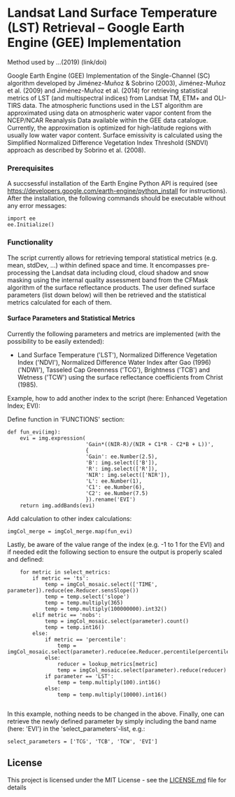 # Landsat Land Surface Temperature (LST) Retrieval – Google Earth Engine (GEE) Implementation

Method used by ...(2019) (link/doi)

Google Earth Engine (GEE) Implementation of the Single-Channel (SC) algorithm developed by Jiménez-Muñoz & Sobrino (2003), 
Jiménez-Muñoz et al. (2009) and Jiménez-Muñoz et al. (2014) for retrieving statistical metrics of LST
(and multispectral indices) from Landsat TM, ETM+ and OLI-TIRS data.
The atmospheric functions used in the LST algorithm are approximated using data on atmospheric water vapor content from the NCEP/NCAR Reanalysis Data available within the GEE data catalogue. Currently, the approximation is optimized for high-latitude regions with usually low water vapor content.
Surface emissivity is calculated using the Simplified Normalized Difference Vegetation Index Threshold (SNDVI) approach as described by Sobrino et al. (2008).

### Prerequisites

A succsessful installation of the Earth Engine Python API is required (see https://developers.google.com/earth-engine/python_install for instructions).
After the installation, the following commands should be executable without any error messages:

```
import ee
ee.Initialize()
```

### Functionality

The script currently allows for retrieving temporal statistical metrics (e.g. mean, stdDev, ...) within defined space and time. It encompasses pre-processing the Landsat data including cloud, cloud shadow and snow masking using the internal quality assessment band from the CFMask algorithm of the surface reflectance products.
The user defined surface parameters (list down below) will then be retrieved and the statistical metrics calculated for each of them.

#### Surface Parameters and Statistical Metrics

Currently the following parameters and metrics are implemented (with the possibility to be easily extended):
- Land Surface Temperature ('LST'), Normalized Difference Vegetation Index ('NDVI'), Normalized Difference Water Index after Gao (1996) ('NDWI'), Tasseled Cap Greenness ('TCG'), Brightness ('TCB') and Wetness ('TCW') using the surface reflectance coefficients from Christ (1985).

Example, how to add another index to the script (here: Enhanced Vegetation Index; EVI):

Define function in 'FUNCTIONS' section:
```
def fun_evi(img):
    evi = img.expression(
                         'Gain*((NIR-R)/(NIR + C1*R - C2*B + L))',
                         {
                         'Gain': ee.Number(2.5),
                         'B': img.select(['B']),
                         'R': img.select(['R']),
                         'NIR': img.select(['NIR']),
                         'L': ee.Number(1),
                         'C1': ee.Number(6),
                         'C2': ee.Number(7.5)
                         }).rename('EVI')
    return img.addBands(evi)
```
Add calculation to other index calculations:
```
imgCol_merge = imgCol_merge.map(fun_evi)
```
Lastly, be aware of the value range of the index (e.g. -1 to 1 for the EVI) and if needed edit the following section to ensure the output is properly scaled and defined:
```
    for metric in select_metrics:
        if metric == 'ts':
            temp = imgCol_mosaic.select(['TIME', parameter]).reduce(ee.Reducer.sensSlope())
            temp = temp.select('slope')
            temp = temp.multiply(365)
            temp = temp.multiply(100000000).int32()
        elif metric == 'nobs':
            temp = imgCol_mosaic.select(parameter).count()
            temp = temp.int16()
        else:
            if metric == 'percentile':
                temp = imgCol_mosaic.select(parameter).reduce(ee.Reducer.percentile(percentiles))
            else:
                reducer = lookup_metrics[metric]
                temp = imgCol_mosaic.select(parameter).reduce(reducer)
            if parameter == 'LST':
                temp = temp.multiply(100).int16()
            else:
                temp = temp.multiply(10000).int16()


```
In this example, nothing needs to be changed in the above. Finally, one can retrieve the newly defined parameter by simply including the band name (here: 'EVI') in the 'select_parameters'-list, e.g.:
```
select_parameters = ['TCG', 'TCB', 'TCW', 'EVI']
```

## License

This project is licensed under the MIT License - see the [LICENSE.md](LICENSE.md) file for details
